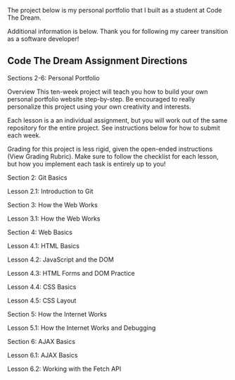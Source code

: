 The project below is my personal portfolio that I built as a student at Code The Dream.

Additional information is below. Thank you for following my career transition as a software developer!

Code The Dream Assignment Directions
--------------

Sections 2-6: Personal Portfolio

Overview
This ten-week project will teach you how to build your own personal portfolio website step-by-step. Be encouraged to really personalize this project using your own creativity and interests.

Each lesson is a an individual assignment, but you will work out of the same repository for the entire project. See instructions below for how to submit each week.

Grading for this project is less rigid, given the open-ended instructions (View Grading Rubric). Make sure to follow the checklist for each lesson, but how you implement each task is entirely up to you!

Section 2: Git Basics

Lesson 2.1: Introduction to Git

Section 3: How the Web Works

Lesson 3.1: How the Web Works

Section 4: Web Basics

Lesson 4.1: HTML Basics

Lesson 4.2: JavaScript and the DOM

Lesson 4.3: HTML Forms and DOM Practice

Lesson 4.4: CSS Basics

Lesson 4.5: CSS Layout

Section 5: How the Internet Works

Lesson 5.1: How the Internet Works and Debugging

Section 6: AJAX Basics

Lesson 6.1: AJAX Basics

Lesson 6.2: Working with the Fetch API